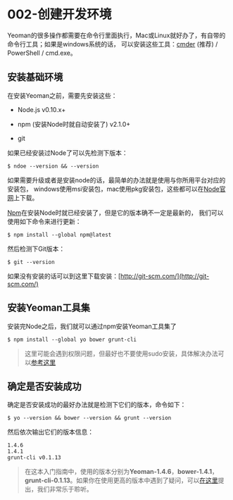 # 002-创建开发环境

Yeoman的很多操作都需要在命令行里面执行，Mac或Linux就好办了，有自带的命令行工具；如果是windows系统的话，
可以安装这些工具：[cmder](http://gooseberrycreative.com/cmder/) (推荐) / PowerShell / cmd.exe。

## 安装基础环境

在安装Yeoman之前，需要先安装这些：

+ Node.js v0.10.x+

+ npm (安装Node时就自动安装了) v2.1.0+

+ git

如果已经安装过Node了可以先检测下版本：

```
$ ndoe --version && --version

```

如果需要升级或者是安装node的话，最简单的办法就是使用与你所用平台对应的安装包，
windows使用msi安装包，mac使用pkg安装包，这些都可以在[Node官网](https://nodejs.org/download/)上下载。

[Npm](https://www.npmjs.com/)在安装Node时就已经安装了，但是它的版本确不一定是最新的，
我们可以使用如下命令来进行更新：

```
$ npm install --global npm@latest
```

然后检测下Git版本：

```
$ git --version
```

如果没有安装的话可以到这里下载安装：[http://git-scm.com/](http://git-scm.com/)


## 安装Yeoman工具集

安装完Node之后，我们就可以通过npm安装Yeoman工具集了

```
$ npm install --global yo bower grunt-cli
```

> 这里可能会遇到权限问题，但最好也不要使用sudo安装，具体解决办法可以[参考这里](https://github.com/sindresorhus/guides/blob/master/npm-global-without-sudo.md)

## 确定是否安装成功

确定是否安装成功的最好办法就是检测下它们的版本，命令如下：

```
$ yo --version && bower --version && grunt --version
```

然后依次输出它们的版本信息：

```
1.4.6
1.4.1
grunt-cli v0.1.13
```

>在这本入门指南中，使用的版本分别为**Yeoman-1.4.6**，**bower-1.4.1**，**grunt-cli-0.1.13**。如果你在使用更高的版本中遇到了疑问，可以[在这里](https://github.com/yeoman/yeoman.io/issues)提出，我们非常乐于聆听。